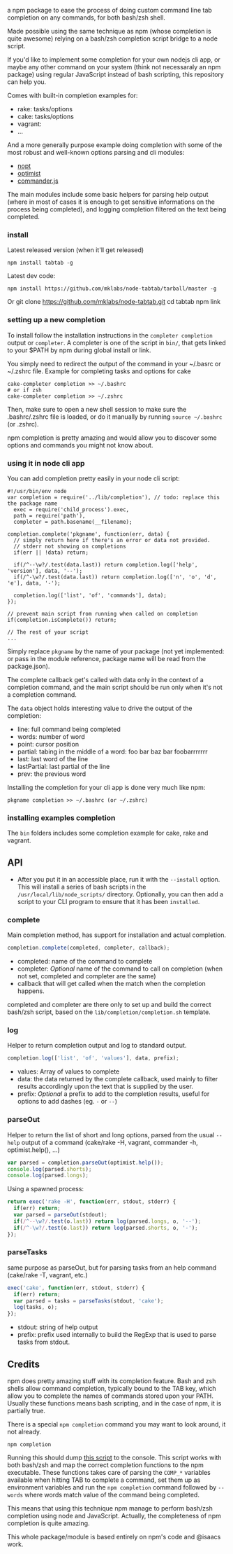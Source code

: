 a npm package to ease the process of doing custom command line tab completion on any commands, for both bash/zsh shell.

Made possible using the same technique as npm (whose completion is quite awesome) relying on a bash/zsh completion script bridge to a node script.

If you'd like to implement some completion for your own nodejs cli app,
or maybe any other command on your system (think not necessaraly an npm
package) using regular JavaScript instead of bash scripting, this repository can help you.

Comes with built-in completion examples for:

* rake: tasks/options
* cake: tasks/options
* vagrant: 
* ...

And a more generally purpose example doing completion with some of the
most robust and well-known options parsing and cli modules:

* [nopt](https://github.com/isaacs/nopt)
* [optimist](https://github.com/substack/node-optimist)
* [commander.js](https://github.com/visionmedia/commander.js)

The main modules include some basic helpers for parsing help output (where
in most of cases it is enough to get sensitive informations on the process
being completed), and logging completion filtered on the text being
completed.

### install

Latest released version (when it'll get released)

    npm install tabtab -g

Latest dev code:

    npm install https://github.com/mklabs/node-tabtab/tarball/master -g

Or
    git clone https://github.com/mklabs/node-tabtab.git
    cd tabtab
    npm link

### setting up a new completion

To install follow the installation instructions in the `completer completion` 
output or `completer`. A completer is one of the script in `bin/`, that
gets linked to your $PATH by npm during global install or link.

You simply need to redirect the output of the command in your 
~/.basrc or ~/.zshrc file. Example for completing tasks and options for
cake

    cake-completer completion >> ~/.bashrc
    # or if zsh
    cake-completer completion >> ~/.zshrc

Then, make sure to open a new shell session to make sure the
.bashrc/.zshrc file is loaded, or do it manually by running `source ~/.bashrc` (or
.zshrc).

npm completion is pretty amazing and would allow you to discover some
options and commands you might not know about.

### using it in node cli app

You can add completion pretty easily in your node cli script:

    #!/usr/bin/env node
    var completion = require('../lib/completion'), // todo: replace this the package name
      exec = require('child_process').exec,
      path = require('path'),
      completer = path.basename(__filename);

    completion.complete('pkgname', function(err, data) {
      // simply return here if there's an error or data not provided.
      // stderr not showing on completions
      if(err || !data) return;

      if(/^--\w?/.test(data.last)) return completion.log(['help', 'version'], data, '--');
      if(/^-\w?/.test(data.last)) return completion.log(['n', 'o', 'd', 'e'], data, '-');

      completion.log(['list', 'of', 'commands'], data);
    });

    // prevent main script from running when called on completion
    if(completion.isComplete()) return;

    // The rest of your script
    ...

Simply replace `pkgname` by the name of your package (not yet
implemented: or pass in the module reference, package name will be read
from the package.json).

The complete callback get's called with data only in the context of a
completion command, and the main script should be run only when it's not
a completion command.

The `data` object holds interesting value to drive the output of the
completion:

* line: full command being completed
* words: number of word
* point: cursor position
* partial: tabing in the middle of a word: foo bar baz bar foobar<tab><tab>rrrrrr
* last: last word of the line
* lastPartial: last partial of the line
* prev: the previous word

Installing the completion for your cli app is done very much like npm:

    pkgname completion >> ~/.bashrc (or ~/.zshrc)

### installing examples completion

The `bin` folders includes some completion example for cake, rake and
vagrant.

## API

- After you put it in an accessible place, run it with the `--install` option. This will install a series of bash scripts in the `/usr/local/lib/node_scripts/` directory. Optionally, you can then add a script to your CLI program to ensure that it has been `installed`.

### complete

Main completion method, has support for installation and actual completion.

```javascript
completion.complete(completed, completer, callback);
```

* completed: name of the command to complete
* completer: *Optional* name of the command to call on completion (when
  not set, completed and completer are the same)
* callback that will get called when the match when the completion happens.

completed and completer are there only to set up and build the correct
bash/zsh script, based on the `lib/completion/completion.sh` template.

### log

Helper to return completion output and log to standard output.

```javascript
completion.log(['list', 'of', 'values'], data, prefix);
```

* values: Array of values to complete
* data: the data returned by the complete callback, used mainly to
  filter results accordingly upon the text that is supplied by the user.
* prefix: *Optional* a prefix to add to the completion results, useful
  for options to add dashes (eg. `-` or `--`)

### parseOut

Helper to return the list of short and long options, parsed from the
usual `--help` output of a command (cake/rake -H, vagrant, commander -h, 
optimist.help(), ...)

```javascript
var parsed = completion.parseOut(optimist.help());
console.log(parsed.shorts);
console.log(parsed.longs);
```

Using a spawned process:

```javascript
return exec('rake -H', function(err, stdout, stderr) {
  if(err) return;
  var parsed = parseOut(stdout);
  if(/^--\w?/.test(o.last)) return log(parsed.longs, o, '--');
  if(/^-\w?/.test(o.last)) return log(parsed.shorts, o, '-');
});
```

### parseTasks

same purpose as parseOut, but for parsing tasks from an help command
(cake/rake -T, vagrant, etc.)

```javascript
exec('cake', function(err, stdout, stderr) {
  if(err) return;
  var parsed = tasks = parseTasks(stdout, 'cake');
  log(tasks, o);
});
```

* stdout: string of help output
* prefix: prefix used internally to build the RegExp that is used to
  parse tasks from stdout.

## Credits

npm does pretty amazing stuff with its completion feature. Bash and 
zsh shells allow command completion, typically bound to the TAB key,
which allow you to complete the names of commands stored upon your PATH.
Usually these functions means bash scripting, and in the case of npm, it
is partially true. 

There is a special `npm completion` command you may want to look around, it not already.

    npm completion

Running this should dump [this
script](https://raw.github.com/isaacs/npm/caafb7323708e113d100e3e8145b949ed7a16c22/lib/utils/completion.sh)
to the console. This script works with both bash/zsh and map the correct
completion functions to the npm executable. These functions takes care
of parsing the `COMP_*` variables available when hitting TAB to complete
a command, set them up as environment variables and run the `npm
completion` command followed by `-- words` where words match value of
the command being completed.

This means that using this technique npm manage to perform bash/zsh
completion using node and JavaScript. Actually, the completeness of npm
completion is quite amazing.

This whole package/module is based entirely on npm's code and @isaacs
work.

